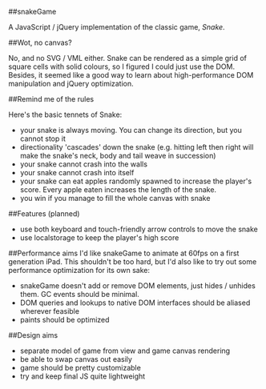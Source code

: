 ##snakeGame

A JavaScript / jQuery implementation of the classic game, *Snake*.

##Wot, no canvas?

No, and no SVG / VML either. Snake can be rendered as a simple grid of square cells with solid colours, so I figured I could just use the DOM. Besides, it seemed like a good way to learn about high-performance DOM manipulation and jQuery optimization.

##Remind me of the rules

Here's the basic tennets of Snake:

- your snake is always moving. You can change its direction, but you cannot stop it
- directionality 'cascades' down the snake (e.g. hitting left then right will make the snake's neck, body and tail weave in succession)
- your snake cannot crash into the walls
- your snake cannot crash into itself
- your snake can eat apples randomly spawned to increase the player's score. Every apple eaten increases the length of the snake.
- you win if you manage to fill the whole canvas with snake

##Features (planned)

- use both keyboard and touch-friendly arrow controls to move the snake
- use localstorage to keep the player's high score

##Performance aims
I'd like snakeGame to animate at 60fps on a first generation iPad. This shouldn't be too hard, but I'd also like to try out some performance optimization for its own sake:

- snakeGame doesn't add or remove DOM elements, just hides / unhides them. GC events should be minimal.
- DOM queries and lookups to native DOM interfaces should be aliased wherever feasible
- paints should be optimized

##Design aims

- separate model of game from view and game canvas rendering
- be able to swap canvas out easily
- game should be pretty customizable
- try and keep final JS quite lightweight